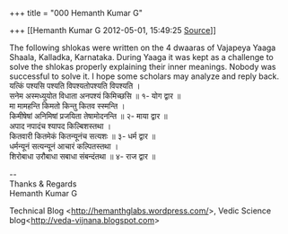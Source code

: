+++
title = "000 Hemanth Kumar G"

+++
[[Hemanth Kumar G	2012-05-01, 15:49:25 [Source](https://groups.google.com/g/bvparishat/c/aHLHN4805i8)]]



The following shlokas were written on the 4 dwaaras of Vajapeya Yaaga Shaala, Kalladka, Karnataka. During Yaaga it was kept as a challenge to solve the shlokas properly explaining their inner meanings. Nobody was successful to solve it. I hope some scholars may analyze and reply back.  
यत्किं पश्यसि पश्यति विपश्यतोपश्यति विपश्यति ।  
सनेम अस्मध्युयोत विधाता अनपश्यं किमिच्छसि ॥ १- योग द्वार ॥  
मा मामहन्ति किमतो किन्तु कितव स्स्मन्ति ।  
किमीषेषां अनिमिषां प्रजयिता तेषामोदनन्ति ॥ २- माया द्वार ॥  
अपाद नपादंच श्यापद किल्बिशस्तथा ।  
कितवारी कितमेकं कितन्यूनंच सत्यशः ॥ ३- धर्म द्वार ॥  
धर्मन्यूनं सत्यन्यूनं आचारं कल्पितस्तथा ।  
शिरोबाधा उरौबाधा सबाधा संबन्दंतथा ॥ ४- राज द्वार ॥  
  
--  
Thanks & Regards  
Hemanth Kumar G  
  
Technical Blog \<<http://hemanthglabs.wordpress.com/>\>, Vedic Science blog\<<http://veda-vijnana.blogspot.com>\>  
  
  
  

